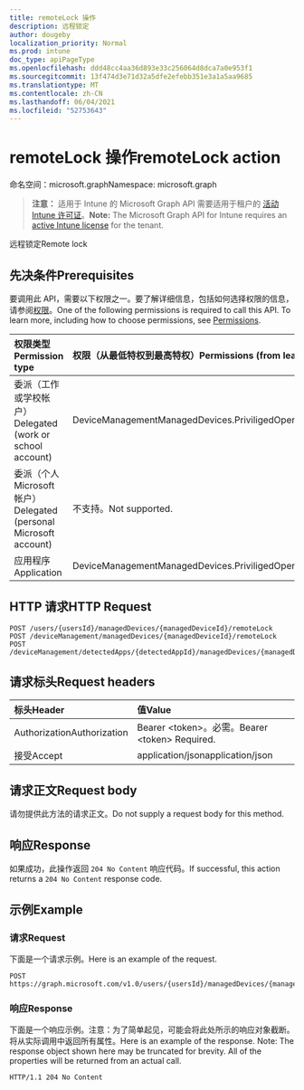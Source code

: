 ```yaml
---
title: remoteLock 操作
description: 远程锁定
author: dougeby
localization_priority: Normal
ms.prod: intune
doc_type: apiPageType
ms.openlocfilehash: ddd48cc4aa36d893e33c256064d8dca7a0e953f1
ms.sourcegitcommit: 13f474d3e71d32a5dfe2efebb351e3a1a5aa9685
ms.translationtype: MT
ms.contentlocale: zh-CN
ms.lasthandoff: 06/04/2021
ms.locfileid: "52753643"
---
```

# <a name="remotelock-action"></a><span data-ttu-id="67a01-103">remoteLock 操作</span><span class="sxs-lookup"><span data-stu-id="67a01-103">remoteLock action</span></span>

<span data-ttu-id="67a01-104">命名空间：microsoft.graph</span><span class="sxs-lookup"><span data-stu-id="67a01-104">Namespace: microsoft.graph</span></span>

> <span data-ttu-id="67a01-105">**注意：** 适用于 Intune 的 Microsoft Graph API 需要适用于租户的 [活动 Intune 许可证](https://go.microsoft.com/fwlink/?linkid=839381)。</span><span class="sxs-lookup"><span data-stu-id="67a01-105">**Note:** The Microsoft Graph API for Intune requires an [active Intune license](https://go.microsoft.com/fwlink/?linkid=839381) for the tenant.</span></span>

<span data-ttu-id="67a01-106">远程锁定</span><span class="sxs-lookup"><span data-stu-id="67a01-106">Remote lock</span></span>

## <a name="prerequisites"></a><span data-ttu-id="67a01-107">先决条件</span><span class="sxs-lookup"><span data-stu-id="67a01-107">Prerequisites</span></span>
<span data-ttu-id="67a01-p101">要调用此 API，需要以下权限之一。要了解详细信息，包括如何选择权限的信息，请参阅[权限](/graph/permissions-reference)。</span><span class="sxs-lookup"><span data-stu-id="67a01-p101">One of the following permissions is required to call this API. To learn more, including how to choose permissions, see [Permissions](/graph/permissions-reference).</span></span>

|<span data-ttu-id="67a01-110">权限类型</span><span class="sxs-lookup"><span data-stu-id="67a01-110">Permission type</span></span>|<span data-ttu-id="67a01-111">权限（从最低特权到最高特权）</span><span class="sxs-lookup"><span data-stu-id="67a01-111">Permissions (from least to most privileged)</span></span>|
|:---|:---|
|<span data-ttu-id="67a01-112">委派（工作或学校帐户）</span><span class="sxs-lookup"><span data-stu-id="67a01-112">Delegated (work or school account)</span></span>|<span data-ttu-id="67a01-113">DeviceManagementManagedDevices.PriviligedOperation.All</span><span class="sxs-lookup"><span data-stu-id="67a01-113">DeviceManagementManagedDevices.PriviligedOperation.All</span></span>|
|<span data-ttu-id="67a01-114">委派（个人 Microsoft 帐户）</span><span class="sxs-lookup"><span data-stu-id="67a01-114">Delegated (personal Microsoft account)</span></span>|<span data-ttu-id="67a01-115">不支持。</span><span class="sxs-lookup"><span data-stu-id="67a01-115">Not supported.</span></span>|
|<span data-ttu-id="67a01-116">应用程序</span><span class="sxs-lookup"><span data-stu-id="67a01-116">Application</span></span>|<span data-ttu-id="67a01-117">DeviceManagementManagedDevices.PriviligedOperation.All</span><span class="sxs-lookup"><span data-stu-id="67a01-117">DeviceManagementManagedDevices.PriviligedOperation.All</span></span>|

## <a name="http-request"></a><span data-ttu-id="67a01-118">HTTP 请求</span><span class="sxs-lookup"><span data-stu-id="67a01-118">HTTP Request</span></span>
<!-- {
  "blockType": "ignored"
}
-->
``` http
POST /users/{usersId}/managedDevices/{managedDeviceId}/remoteLock
POST /deviceManagement/managedDevices/{managedDeviceId}/remoteLock
POST /deviceManagement/detectedApps/{detectedAppId}/managedDevices/{managedDeviceId}/remoteLock
```

## <a name="request-headers"></a><span data-ttu-id="67a01-119">请求标头</span><span class="sxs-lookup"><span data-stu-id="67a01-119">Request headers</span></span>
|<span data-ttu-id="67a01-120">标头</span><span class="sxs-lookup"><span data-stu-id="67a01-120">Header</span></span>|<span data-ttu-id="67a01-121">值</span><span class="sxs-lookup"><span data-stu-id="67a01-121">Value</span></span>|
|:---|:---|
|<span data-ttu-id="67a01-122">Authorization</span><span class="sxs-lookup"><span data-stu-id="67a01-122">Authorization</span></span>|<span data-ttu-id="67a01-123">Bearer &lt;token&gt;。必需。</span><span class="sxs-lookup"><span data-stu-id="67a01-123">Bearer &lt;token&gt; Required.</span></span>|
|<span data-ttu-id="67a01-124">接受</span><span class="sxs-lookup"><span data-stu-id="67a01-124">Accept</span></span>|<span data-ttu-id="67a01-125">application/json</span><span class="sxs-lookup"><span data-stu-id="67a01-125">application/json</span></span>|

## <a name="request-body"></a><span data-ttu-id="67a01-126">请求正文</span><span class="sxs-lookup"><span data-stu-id="67a01-126">Request body</span></span>
<span data-ttu-id="67a01-127">请勿提供此方法的请求正文。</span><span class="sxs-lookup"><span data-stu-id="67a01-127">Do not supply a request body for this method.</span></span>

## <a name="response"></a><span data-ttu-id="67a01-128">响应</span><span class="sxs-lookup"><span data-stu-id="67a01-128">Response</span></span>
<span data-ttu-id="67a01-129">如果成功，此操作返回 `204 No Content` 响应代码。</span><span class="sxs-lookup"><span data-stu-id="67a01-129">If successful, this action returns a `204 No Content` response code.</span></span>

## <a name="example"></a><span data-ttu-id="67a01-130">示例</span><span class="sxs-lookup"><span data-stu-id="67a01-130">Example</span></span>

### <a name="request"></a><span data-ttu-id="67a01-131">请求</span><span class="sxs-lookup"><span data-stu-id="67a01-131">Request</span></span>
<span data-ttu-id="67a01-132">下面是一个请求示例。</span><span class="sxs-lookup"><span data-stu-id="67a01-132">Here is an example of the request.</span></span>
``` http
POST https://graph.microsoft.com/v1.0/users/{usersId}/managedDevices/{managedDeviceId}/remoteLock
```

### <a name="response"></a><span data-ttu-id="67a01-133">响应</span><span class="sxs-lookup"><span data-stu-id="67a01-133">Response</span></span>
<span data-ttu-id="67a01-p102">下面是一个响应示例。注意：为了简单起见，可能会将此处所示的响应对象截断。将从实际调用中返回所有属性。</span><span class="sxs-lookup"><span data-stu-id="67a01-p102">Here is an example of the response. Note: The response object shown here may be truncated for brevity. All of the properties will be returned from an actual call.</span></span>
``` http
HTTP/1.1 204 No Content
```




